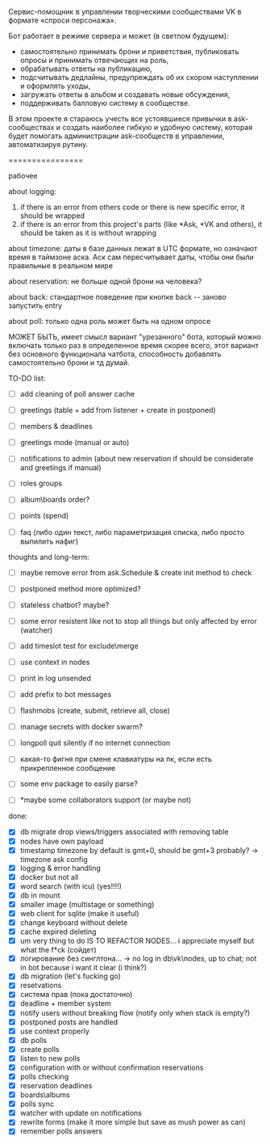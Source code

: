 Сервис-помощник в управлении творческими сообществами VK в формате «спроси персонажа».

Бот работает в режиме сервера и может (в светлом будущем):
- самостоятельно принимать брони и приветствия, публиковать опросы и принимать отвечающих на роль,
- обрабатывать ответы на публикацию, 
- подсчитывать дедлайны, предупреждать об их скором наступлении и оформлять уходы, 
- загружать ответы в альбом и создавать новые обсуждения, 
- поддерживать балловую систему в сообществе.

В этом проекте я стараюсь учесть все устоявшиеся привычки в ask-сообществах и создать наиболее гибкую и удобную систему, которая будет помогать администрации ask-сообществ в управлении, автоматизируя рутину.

================

рабочее

about logging:
1) if there is an error from others code or there is new specific error, it should be wrapped
2) if there is an error from this project's parts (like *Ask, *VK and others), it should be taken as it is without wrapping

about timezone:
даты в базе данных лежат в UTC формате, но означают время в таймзоне аска. Аск сам пересчитывает даты, чтобы они были правильные в реальном мире

about reservation:
не больше одной брони на человека?

about back:
стандартное поведение при кнопке back -- заново запустить entry

about poll:
только одна роль может быть на одном опросе

МОЖЕТ БЫТЬ, имеет смысл вариант "урезанного" бота, который можно включать только раз в определенное время
скорее всего, этот вариант без основного функционала чатбота, способность добавлять самостоятельно брони и тд
думай.


TO-DO list:

- [ ]  add cleaning of poll answer cache
- [ ] greetings (table + add from listener + create in postponed)
- [ ] members & deadlines
- [ ] greetings mode (manual or auto)
- [ ] notifications to admin (about new reservation if should be considerate and greetings if manual)
- [ ] roles groups
- [ ] album\boards order?
- [ ] points (spend)
- [ ] faq (либо один текст, либо параметризация списка, либо просто выпилить нафиг)


thoughts and long-term:

- [ ] maybe remove error from ask.Schedule & create init method to check 
- [ ] postponed method more optimized? 
- [ ] stateless chatbot? maybe?
- [ ] some error resistent like not to stop all things but only affected by error (watcher)
- [ ] add timeslot test for exclude\merge
- [ ] use context in nodes
- [ ] print in log unsended 
- [ ] add prefix to bot messages
- [ ] flashmobs (create, submit, retrieve all, close)
- [ ] manage secrets with docker swarm? 
- [ ] longpoll quit silently if no internet connection
- [ ] какая-то фигня при смене клавиатуры на пк, если есть прикрепленное сообщение
- [ ] some env package to easily parse?
- [ ] *maybe some collaborators support (or maybe not)


done:

- [x] db migrate drop views/triggers associated with removing table
- [x] nodes have own payload
- [x] timestamp timezone by default is gmt+0, should be gmt+3 probably? -> timezone ask config
- [x] logging & error handling
- [x] docker but not all
- [x] word search (with icu) (yes!!!!)
- [x] db in mount
- [x] smaller image (multistage or something)
- [x] web client for sqlite (make it useful)
- [x] change keyboard without delete
- [x] cache expired deleting
- [x] um very thing to do IS TO REFACTOR NODES... i appreciate myself but what the f*ck (сойдет)
- [x] логирование без синглтона... -> no log in db\vk\nodes, up to chat; not in bot because i want it clear (i think?)
- [x] db migration (let's fucking go)
- [x] resetvations
- [x] система прав (пока достаточно)
- [x] deadline + member system 
- [x] notify users without breaking flow (notify only when stack is empty?)
- [x] postponed posts are handled
- [x] use context properly
- [x] db polls
- [x] create polls
- [x] listen to new polls
- [x] configuration with or without confirmation reservations
- [x] polls checking
- [x] reservation deadlines
- [x] boards\albums
- [x] polls sync
- [x] watcher with update on notifications
- [x] rewrite forms (make it more simple but save as mush power as can)
- [x] remember polls answers
